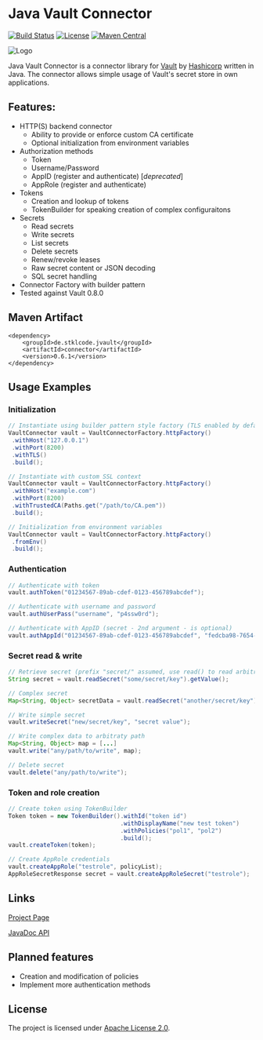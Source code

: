 # Java Vault Connector 

[![Build Status](https://travis-ci.org/stklcode/jvaultconnector.svg?branch=master)](https://travis-ci.org/stklcode/jvaultconnector)
[![License](https://img.shields.io/badge/license-Apache%202.0-blue.svg)](https://github.com/stklcode/jvaultconnector/blob/master/LICENSE.txt) 
[![Maven Central](https://img.shields.io/maven-central/v/de.stklcode.jvault/connector.svg)](https://search.maven.org/#search%7Cga%7C1%7Cg%3A%22de.stklcode.jvault%22%20AND%20a%3A%22connector%22)

![Logo](https://raw.githubusercontent.com/stklcode/jvaultconnector/master/assets/logo.png)

Java Vault Connector is a connector library for [Vault](https://www.vaultproject.io) by [Hashicorp](https://www.hashicorp.com) written in Java. The connector allows simple usage of Vault's secret store in own applications.

## Features:

* HTTP(S) backend connector
    *  Ability to provide or enforce custom CA certificate
    * Optional initialization from environment variables
* Authorization methods
    * Token
    * Username/Password
    * AppID (register and authenticate) [_deprecated_]
    * AppRole (register and authenticate)
* Tokens
    * Creation and lookup of tokens
    * TokenBuilder for speaking creation of complex configuraitons
* Secrets
    * Read secrets
    * Write secrets
    * List secrets
    * Delete secrets
    * Renew/revoke leases
    * Raw secret content or JSON decoding
    * SQL secret handling
* Connector Factory with builder pattern
* Tested against Vault 0.8.0


## Maven Artifact
```
<dependency>
    <groupId>de.stklcode.jvault</groupId>
    <artifactId>connector</artifactId>
    <version>0.6.1</version>
</dependency>
```

## Usage Examples

### Initialization

```java
// Instantiate using builder pattern style factory (TLS enabled by default)
VaultConnector vault = VaultConnectorFactory.httpFactory()
 .withHost("127.0.0.1")
 .withPort(8200)
 .withTLS()
 .build();

// Instantiate with custom SSL context
VaultConnector vault = VaultConnectorFactory.httpFactory()
 .withHost("example.com")
 .withPort(8200)
 .withTrustedCA(Paths.get("/path/to/CA.pem"))
 .build();

// Initialization from environment variables 
VaultConnector vault = VaultConnectorFactory.httpFactory()
 .fromEnv()
 .build();
```

### Authentication

```java
// Authenticate with token
vault.authToken("01234567-89ab-cdef-0123-456789abcdef");

// Authenticate with username and password
vault.authUserPass("username", "p4ssw0rd");

// Authenticate with AppID (secret - 2nd argument - is optional)
vault.authAppId("01234567-89ab-cdef-0123-456789abcdef", "fedcba98-7654-3210-fedc-ba9876543210");
```

### Secret read & write

```java
// Retrieve secret (prefix "secret/" assumed, use read() to read arbitrary paths)
String secret = vault.readSecret("some/secret/key").getValue();

// Complex secret
Map<String, Object> secretData = vault.readSecret("another/secret/key").getData();

// Write simple secret
vault.writeSecret("new/secret/key", "secret value");

// Write complex data to arbitraty path
Map<String, Object> map = [...]
vault.write("any/path/to/write", map);

// Delete secret
vault.delete("any/path/to/write");
```

### Token and role creation

```java
// Create token using TokenBuilder
Token token = new TokenBuilder().withId("token id")
                                .withDisplayName("new test token")
                                .withPolicies("pol1", "pol2")
                                .build();
vault.createToken(token);

// Create AppRole credentials
vault.createAppRole("testrole", policyList);
AppRoleSecretResponse secret = vault.createAppRoleSecret("testrole");
```

## Links

[Project Page](http://jvault.stklcode.de)

[JavaDoc API](http://jvault.stklcode.de/apidocs/)

## Planned features

* Creation and modification of policies
* Implement more authentication methods

## License

The project is licensed under [Apache License 2.0](http://www.apache.org/licenses/LICENSE-2.0).
